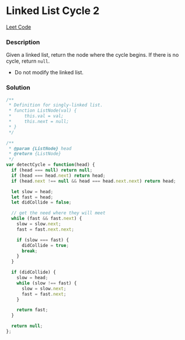 # Linked List Cycle 2

[Leet Code](https://leetcode.com/problems/linked-list-cycle-ii/description/)

### Description
Given a linked list, return the node where the cycle begins. If there is no cycle, return `null`.

- Do not modify the linked list.

### Solution
```js
/**
 * Definition for singly-linked list.
 * function ListNode(val) {
 *     this.val = val;
 *     this.next = null;
 * }
 */

/**
 * @param {ListNode} head
 * @return {ListNode}
 */
var detectCycle = function(head) {
  if (head === null) return null;
  if (head === head.next) return head;
  if (head.next !== null && head === head.next.next) return head;

  let slow = head;
  let fast = head;
  let didCollide = false;

  // get the need where they will meet
  while (fast && fast.next) {
    slow = slow.next;
    fast = fast.next.next;

    if (slow === fast) {
      didCollide = true;
      break;
    }
  }

  if (didCollide) {
    slow = head;
    while (slow !== fast) {
      slow = slow.next;
      fast = fast.next;
    }

    return fast;
  }

  return null;
};
```
